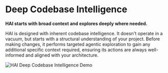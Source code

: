 # Deep Codebase Intelligence

**HAI starts with broad context and explores deeply where needed.**

HAI is designed with inherent codebase intelligence. It doesn't operate in a vacuum, but starts with a structural understanding of your project. Before making changes, it performs targeted agentic exploration to gain any additional specific context required, ensuring its actions are always well-informed and aligned with your architecture.

![HAI Deep Codebase Intelligence Demo](https://storage.googleapis.com/cline_public_images/docs/assets/cline-reading-codebase-hifi-2_compress.webp)
